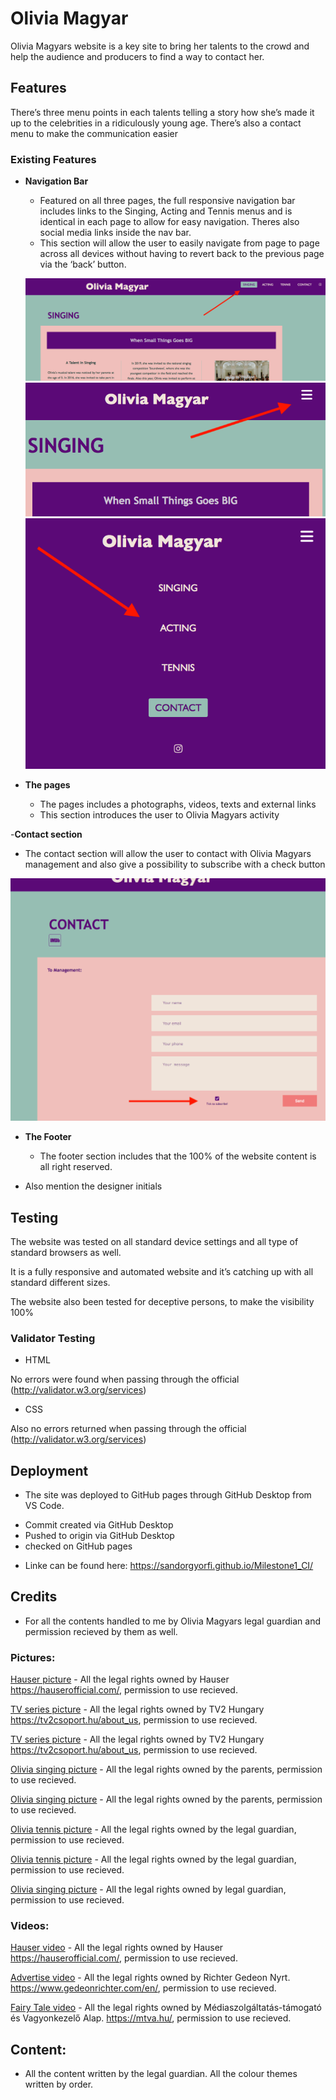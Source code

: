 # Olivia Magyar
Olivia Magyars website is a key site to bring her talents to the crowd and help the audience and producers to find a way to contact her. 

## Features 
 There’s three menu points in each talents telling a story how she’s made it up to the celebrities in a ridiculously young age. There’s also a contact menu to make the communication easier

### Existing Features

- __Navigation Bar__

  - Featured on all three pages, the full responsive navigation bar includes links to the Singing, Acting and Tennis menus and is identical in each page to allow for easy navigation. Theres also social media links inside the nav bar.
  - This section will allow the user to easily navigate from page to page across all devices without having to revert back to the previous page via the ‘back’ button. 

  ![ch](assets/images/nav.png) 
  ![ch](assets/images/nav2.png)
  ![ch](assets/images/nav3.png)

- __The pages__

  - The pages includes a photographs, videos, texts and external links  
  - This section introduces the user to Olivia Magyars activity

-__Contact section__

 - The contact section will allow the user to contact with Olivia Magyars management and also give a possibility to subscribe with a check button

 ![ch](assets/images/subscribe.png)

- __The Footer__ 

  - The footer section includes that the 100% of the website content is all right reserved.
 - Also mention the designer initials

## Testing

The website was tested on all standard device settings and all type of standard browsers as well.

It is a fully responsive and automated website and it’s catching up with all standard different sizes.

The website also been tested for deceptive persons, to make the visibility 100% 

### Validator Testing

- HTML

 No errors were found when passing through the official (http://validator.w3.org/services)

- CSS

Also no errors returned when passing through the official (http://validator.w3.org/services)


## Deployment

 - The site was deployed to GitHub pages through GitHub Desktop from VS Code. 
 * Commit created via GitHub Desktop
 * Pushed to origin via GitHub Desktop
 * checked on GitHub pages

 - Linke can be found here:
 https://sandorgyorfi.github.io/Milestone1_CI/

 ## Credits

 - For all the contents handled to me by Olivia Magyars legal guardian and permission recieved by them as well. 

### Pictures:
  [Hauser picture](assets/images/hauser01.jpg) - All the legal rights owned by Hauser https://hauserofficial.com/, permission to use recieved.

  [TV series picture](assets/images/mintaapak_s2_feed.jpg) - All the legal rights owned by TV2 Hungary https://tv2csoport.hu/about_us, permission to use recieved.

  [TV series picture](assets/images/mintaapak_s3_feed.jpg) - All the legal rights owned by TV2 Hungary https://tv2csoport.hu/about_us, permission to use recieved.

  [Olivia singing picture](assets/images/egyeb02.jpg) - All the legal rights owned by the parents, permission to use recieved.

  [Olivia singing picture](assets/images/koviragok_fellepes02.jpg) - All the legal rights owned by the parents, permission to use recieved.

  [Olivia tennis picture](assets/images/tennis02.jpeg) - All the legal rights owned by the legal guardian, permission to use recieved.

  [Olivia tennis picture](assets/images/ommain.jpeg) - All the legal rights owned by the legal guardian, permission to use recieved.

  [Olivia singing picture](assets/images/tennis01.jpeg) - All the legal rights owned by legal guardian, permission to use recieved.

### Videos:
  [Hauser video](https://www.youtube.com/embed/UTSfLE-LfPo) - All the legal rights owned by Hauser https://hauserofficial.com/, permission to use recieved.

  [Advertise video](https://www.youtube.com/embed/J6ybJtg1oyI) - All the legal rights owned by Richter Gedeon Nyrt. https://www.gedeonrichter.com/en/, permission to use recieved.

  [Fairy Tale video](https://www.youtube.com/embed/7IKgzsh3aJQ) - All the legal rights owned by Médiaszolgáltatás-támogató és Vagyonkezelő Alap. https://mtva.hu/, permission to use recieved.


## Content:
- All the content written by the legal guardian. All the colour themes written by order.

